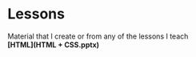 # Lessons
Material that I create or from any of the lessons I teach<br>
**[HTML](HTML + CSS.pptx)**

